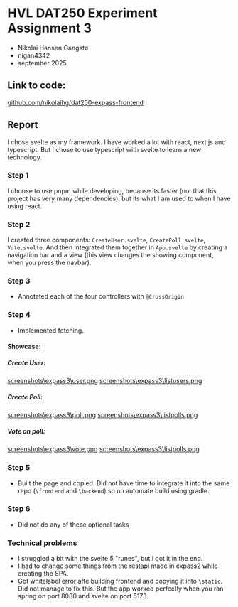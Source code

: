 # HVL DAT250 Experiment Assignment 3
- Nikolai Hansen Gangstø
- nigan4342
- september 2025

## Link to code: 
[github.com/nikolaihg/dat250-expass-frontend](https://github.com/nikolaihg/dat250-expass-frontend)
## Report
I chose svelte as my framework. I have worked a lot with react, next.js and typescript. But I chose to use typescript with svelte to learn a new technology.
### Step 1
I choose to use pnpm while developing, because its faster (not that this project has very many dependencies), but its what I am used to when I have using react.
### Step 2
I created three components: `CreateUser.svelte`, `CreatePoll.svelte`, `Vote.svelte`. And then integrated them together in `App.svelte` by creating a navigation bar and a view (this view changes the showing component, when you press the navbar).
### Step 3
- Annotated each of the four controllers with `@CrossOrigin`
### Step 4
- Implemented fetching. 
#### Showcase:  
##### Create User:   
[screenshots\expass3\user.png](screenshots\expass3\user.png)
[screenshots\expass3\listusers.png](screenshots\expass3\listusers.png)
##### Create Poll:
[screenshots\expass3\poll.png](screenshots\expass3\poll.png)
[screenshots\expass3\listpolls.png](screenshots\expass3\listpolls.png)
##### Vote on poll:  
[screenshots\expass3\vote.png](screenshots\expass3\vote.png)
[screenshots\expass3\listpolls.png](screenshots\expass3\listpolls.png)
### Step 5
- Built the page and copied. Did not have time to integrate it into the same repo (`\frontend` and `\backend`) so no automate build using gradle.
### Step 6
- Did not do any of these optional tasks
### Technical problems
- I struggled a bit with the svelte 5 "runes", but i got it in the end.
- I had to change some things from the restapi made in expass2 while creating the SPA.
- Got whitelabel error afte building frontend and copying it into `\static`. Did not manage to fix this. But the app worked perfectly when you ran spring on port 8080 and svelte on port 5173.


